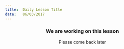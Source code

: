```yaml
---
title:  Daily Lesson Title
date:   06/03/2017
---
```


### <center>We are working on this lesson</center>
<center>Please come back later</center>